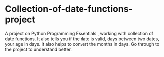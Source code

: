 # Collection-of-date-functions-project
A project on Python Programming Essentials , working with collection of date functions.
It also tells you if the date is valid, days between two dates, your age in days.
It also helps to convert the months in days.
Go through to the project to understand better. 
